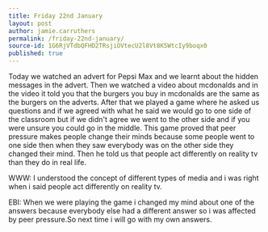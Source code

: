 ```yaml
---
title: Friday 22nd January
layout: post
author: jamie.carruthers
permalink: /friday-22nd-january/
source-id: 1G6RjVTdbQFHD2TRsjiOVtecU2l8Vt8K5WtcIy9boqx0
published: true
---
```

Today we watched an advert for Pepsi Max and we learnt about the hidden messages in the advert. Then we watched a video about mcdonalds and in the video it told you that the  burgers you buy in mcdonalds are the same as the burgers on the adverts. After that we played a game where he asked us questions and if we agreed with what he said we would go to one side of the classroom but if we didn't agree we went to the other side and if you were unsure you could go in the middle. This game proved that peer pressure makes people change their minds because some people went to one side then when they saw everybody was on the other side they changed their mind. Then he told us that people act differently on reality tv than they do in real life.

WWW: I understood the concept of different types of media and i was right when i said people act differently on reality tv.

EBI: When we were playing the game i changed my mind about one of the answers because everybody else had a different answer so i was affected by peer pressure.So next time i will go with my own answers.

